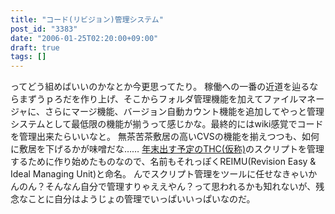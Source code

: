 ```yaml
---
title: "コード(リビジョン)管理システム"
post_id: "3383"
date: "2006-01-25T02:20:00+09:00"
draft: true
tags: []
---
```



ってどう組めばいいのかなとか今更思ってたり。 稼働への一番の近道を辿るならまずうｐろだを作り上げ、そこからフォルダ管理機能を加えてファイルマネージャに、さらにマージ機能、バージョン自動カウント機能を追加してやっと管理システムとして最低限の機能が揃うって感じかな。最終的にはwiki感覚でコードを管理出来たらいいなと。  無茶苦茶敷居の高いCVSの機能を揃えつつも、如何に敷居を下げるかが味噌だな…… [年末出す予定のTHC(仮称)](https://danmaq.com/!/thC/)のスクリプトを管理するために作り始めたものなので、名前もそれっぽくREIMU(Revision Easy & Ideal Managing Unit)と命名。 んでスクリプト管理をツールに任せなきゃいかんのん？そんなん自分で管理すりゃええやん？って思われるかも知れないが、残念なことに自分はようじょの管理でいっぱいいっぱいなのだ。
